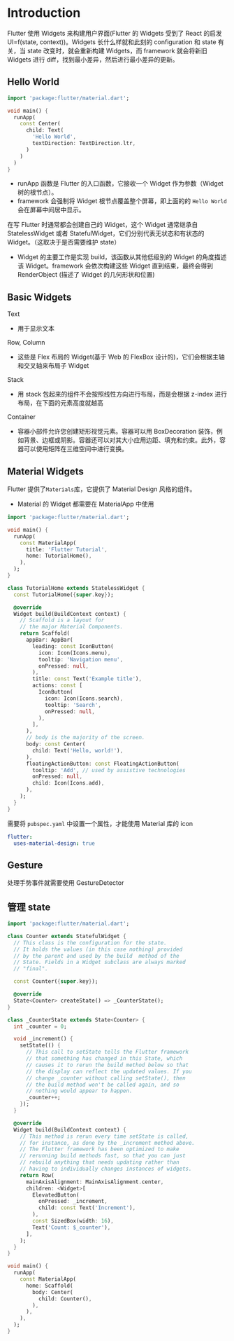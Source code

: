 # Introduction

Flutter 使用 Widgets 来构建用户界面(Flutter 的 Widgets 受到了 React 的启发 UI=f(state, context))。Widgets 长什么样就和此刻的 configuration 和 state 有关，当 state 改变时，就会重新构建 Widgets，而 framework 就会将新旧 Widgets 进行 diff，找到最小差异，然后进行最小差异的更新。

## Hello World

```dart
import 'package:flutter/material.dart';

void main() {
  runApp(
    const Center(
      child: Text(
        'Hello World',
        textDirection: TextDirection.ltr,
      )
    )
  )
}
```

- runApp 函数是 Flutter 的入口函数，它接收一个 Widget 作为参数（Widget 树的根节点）。
- framework 会强制将 Widget 根节点覆盖整个屏幕，即上面的的 `Hello World` 会在屏幕中间居中显示。

在写 Flutter 时通常都会创建自己的 Widget，这个 Widget 通常继承自 StatelessWidget 或者 StatefulWidget，它们分别代表无状态和有状态的 Widget。（这取决于是否需要维护 state）

- Widget 的主要工作是实现 build，该函数从其他低级别的 Widget 的角度描述该 Widget。framework 会依次构建这些 Widget 直到结束，最终会得到 RenderObject (描述了 Widget 的几何形状和位置)

## Basic Widgets

Text

- 用于显示文本

Row, Column

- 这些是 Flex 布局的 Widget(基于 Web 的 FlexBox 设计的)，它们会根据主轴和交叉轴来布局子 Widget

Stack

- 用 stack 包起来的组件不会按照线性方向进行布局，而是会根据 z-index 进行布局，在下面的元素高度就越高

Container

- 容器小部件允许您创建矩形视觉元素。容器可以用 BoxDecoration 装饰，例如背景、边框或阴影。容器还可以对其大小应用边距、填充和约束。此外，容器可以使用矩阵在三维空间中进行变换。

## Material Widgets

Flutter 提供了`Materials`库，它提供了 Material Design 风格的组件。

- Material 的 Widget 都需要在 MaterialApp 中使用

```dart
import 'package:flutter/material.dart';

void main() {
  runApp(
    const MaterialApp(
      title: 'Flutter Tutorial',
      home: TutorialHome(),
    ),
  );
}

class TutorialHome extends StatelessWidget {
  const TutorialHome({super.key});

  @override
  Widget build(BuildContext context) {
    // Scaffold is a layout for
    // the major Material Components.
    return Scaffold(
      appBar: AppBar(
        leading: const IconButton(
          icon: Icon(Icons.menu),
          tooltip: 'Navigation menu',
          onPressed: null,
        ),
        title: const Text('Example title'),
        actions: const [
          IconButton(
            icon: Icon(Icons.search),
            tooltip: 'Search',
            onPressed: null,
          ),
        ],
      ),
      // body is the majority of the screen.
      body: const Center(
        child: Text('Hello, world!'),
      ),
      floatingActionButton: const FloatingActionButton(
        tooltip: 'Add', // used by assistive technologies
        onPressed: null,
        child: Icon(Icons.add),
      ),
    );
  }
}

```

需要将 `pubspec.yaml` 中设置一个属性，才能使用 Material 库的 icon

```yaml
flutter:
  uses-material-design: true
```

## Gesture

处理手势事件就需要使用 GestureDetector

## 管理 state

```dart
import 'package:flutter/material.dart';

class Counter extends StatefulWidget {
  // This class is the configuration for the state.
  // It holds the values (in this case nothing) provided
  // by the parent and used by the build  method of the
  // State. Fields in a Widget subclass are always marked
  // "final".

  const Counter({super.key});

  @override
  State<Counter> createState() => _CounterState();
}

class _CounterState extends State<Counter> {
  int _counter = 0;

  void _increment() {
    setState(() {
      // This call to setState tells the Flutter framework
      // that something has changed in this State, which
      // causes it to rerun the build method below so that
      // the display can reflect the updated values. If you
      // change _counter without calling setState(), then
      // the build method won't be called again, and so
      // nothing would appear to happen.
      _counter++;
    });
  }

  @override
  Widget build(BuildContext context) {
    // This method is rerun every time setState is called,
    // for instance, as done by the _increment method above.
    // The Flutter framework has been optimized to make
    // rerunning build methods fast, so that you can just
    // rebuild anything that needs updating rather than
    // having to individually changes instances of widgets.
    return Row(
      mainAxisAlignment: MainAxisAlignment.center,
      children: <Widget>[
        ElevatedButton(
          onPressed: _increment,
          child: const Text('Increment'),
        ),
        const SizedBox(width: 16),
        Text('Count: $_counter'),
      ],
    );
  }
}

void main() {
  runApp(
    const MaterialApp(
      home: Scaffold(
        body: Center(
          child: Counter(),
        ),
      ),
    ),
  );
}
```
